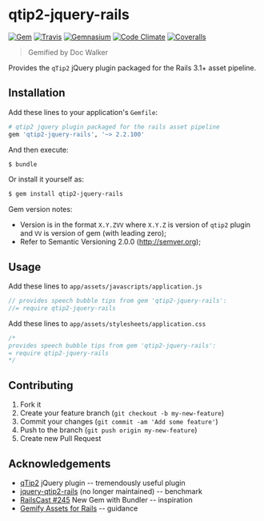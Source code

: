 # qtip2-jquery-rails
[![Gem](http://img.shields.io/gem/v/qtip2-jquery-rails.svg?style=flat)][gem]
[![Travis](https://img.shields.io/travis/jhx/gem-qtip2-jquery-rails.svg?style=flat)][travis]
[![Gemnasium](http://img.shields.io/gemnasium/jhx/gem-qtip2-jquery-rails.svg?style=flat)][gemnasium]
[![Code Climate](http://img.shields.io/codeclimate/github/jhx/gem-qtip2-jquery-rails.svg?style=flat)][code climate]
[![Coveralls](http://img.shields.io/coveralls/jhx/gem-qtip2-jquery-rails.svg?style=flat)][coveralls]

[gem]:          https://rubygems.org/gems/qtip2-jquery-rails
[travis]:       https://travis-ci.org/jhx/gem-qtip2-jquery-rails
[gemnasium]:    https://gemnasium.com/jhx/gem-qtip2-jquery-rails
[code climate]: https://codeclimate.com/github/jhx/gem-qtip2-jquery-rails
[coveralls]:    https://coveralls.io/r/jhx/gem-qtip2-jquery-rails

> Gemified by Doc Walker

Provides the `qTip2` jQuery plugin packaged for the Rails 3.1+ asset pipeline.

## Installation

Add these lines to your application's `Gemfile`:

```rb
# qtip2 jquery plugin packaged for the rails asset pipeline
gem 'qtip2-jquery-rails', '~> 2.2.100'
```

And then execute:

```sh
$ bundle
```

Or install it yourself as:

```sh
$ gem install qtip2-jquery-rails
```

Gem version notes:

- Version is in the format `X.Y.ZVV` where `X.Y.Z` is version of `qtip2` plugin and `VV` is version of gem (with leading zero);
- Refer to Semantic Versioning 2.0.0 (http://semver.org);

## Usage

Add these lines to `app/assets/javascripts/application.js`

```js
// provides speech bubble tips from gem 'qtip2-jquery-rails':
//= require qtip2-jquery-rails
```

Add these lines to `app/assets/stylesheets/application.css`

```css
/*
provides speech bubble tips from gem 'qtip2-jquery-rails':
= require qtip2-jquery-rails
*/
```

## Contributing

1. Fork it
2. Create your feature branch (`git checkout -b my-new-feature`)
3. Commit your changes (`git commit -am 'Add some feature'`)
4. Push to the branch (`git push origin my-new-feature`)
5. Create new Pull Request

## Acknowledgements

- [qTip2](http://qtip2.com) jQuery plugin -- tremendously useful plugin
- [jquery-qtip2-rails](https://github.com/tkrotoff/jquery-qtip2-rails/) (no longer maintained) -- benchmark
- [RailsCast #245](http://railscasts.com/episodes/245-new-gem-with-bundler) New Gem with Bundler -- inspiration
- [Gemify Assets for Rails](http://prioritized.net/blog/gemify-assets-for-rails/) -- guidance